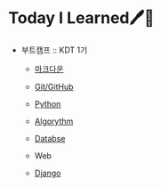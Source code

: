 # Today I Learned🖊🖤

- 부트캠프 :: KDT 1기
  - [마크다운](./Markdown/)
  - [Git/GitHub](./Git/)
  - [Python](./Python/)
  - [Algorythm](./Algorythm/)
  - [Databse](./Database/)

  - Web
   
  - [Django](./Django)
